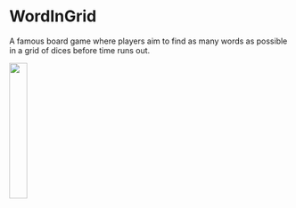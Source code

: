 # WordInGrid
A famous board game where players aim to find as many words as possible in a grid of dices before time runs out.

<img src="https://i.imgur.com/3xO75RM.gif" width="25%">

